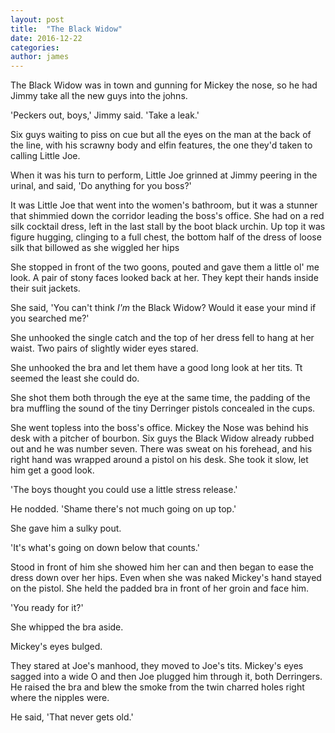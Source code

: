 ```yaml
---
layout: post
title:  "The Black Widow"
date: 2016-12-22
categories: 
author: james
---
```


The Black Widow was in town and gunning for Mickey the nose, so he had
Jimmy take all the new guys into the johns.

'Peckers out, boys,' Jimmy said. 'Take a leak.'

Six guys waiting to piss on cue but all the eyes on the man at the back
of the line, with his scrawny body and elfin features, the one they'd
taken to calling Little Joe.

When it was his turn to perform, Little Joe grinned at Jimmy peering in
the urinal, and said, 'Do anything for you boss?'

It was Little Joe that went into the women's bathroom, but it was a
stunner that shimmied down the corridor leading the boss's office. She
had on a red silk cocktail dress, left in the last stall by the boot
black urchin. Up top it was figure hugging, clinging to a full chest,
the bottom half of the dress of loose silk that billowed as she wiggled
her hips

She stopped in front of the two goons, pouted and gave them a little ol'
me look. A pair of stony faces looked back at her. They kept their hands
inside their suit jackets.

She said, 'You can't think *I'm* the Black Widow? Would it ease your
mind if you searched me?'

She unhooked the single catch and the top of her dress fell to hang at
her waist. Two pairs of slightly wider eyes stared.

She unhooked the bra and let them have a good long look at her tits. Tt
seemed the least she could do.

She shot them both through the eye at the same time, the padding of the
bra muffling the sound of the tiny Derringer pistols concealed in the
cups.

She went topless into the boss's office. Mickey the Nose was behind his
desk with a pitcher of bourbon. Six guys the Black Widow already rubbed
out and he was number seven. There was sweat on his forehead, and his
right hand was wrapped around a pistol on his desk. She took it slow,
let him get a good look.

'The boys thought you could use a little stress release.'

He nodded. 'Shame there's not much going on up top.'

She gave him a sulky pout.

'It's what's going on down below that counts.'

Stood in front of him she showed him her can and then began to ease the
dress down over her hips. Even when she was naked Mickey's hand stayed
on the pistol. She held the padded bra in front of her groin and face
him.

'You ready for it?'

She whipped the bra aside.

Mickey's eyes bulged.

They stared at Joe's manhood, they moved to Joe's tits. Mickey's eyes
sagged into a wide O and then Joe plugged him through it, both
Derringers. He raised the bra and blew the smoke from the twin charred
holes right where the nipples were.

He said, 'That never gets old.'
